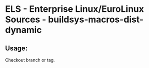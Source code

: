 # ELS - Enterprise Linux/EuroLinux Sources - buildsys-macros-dist-dynamic 
## Usage:
  Checkout branch or tag.
